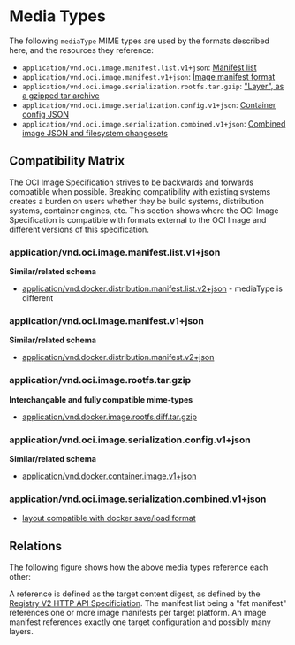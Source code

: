# Media Types

The following `mediaType` MIME types are used by the formats described here, and the resources they reference:

- `application/vnd.oci.image.manifest.list.v1+json`: [Manifest list](manifest.md#manifest-list)
- `application/vnd.oci.image.manifest.v1+json`: [Image manifest format](manifest.md#image-manifest)
- `application/vnd.oci.image.serialization.rootfs.tar.gzip`: ["Layer", as a gzipped tar archive](serialization.md#creating-an-image-filesystem-changeset)
- `application/vnd.oci.image.serialization.config.v1+json`: [Container config JSON](serialization.md#image-json-description)
- `application/vnd.oci.image.serialization.combined.v1+json`: [Combined image JSON and filesystem changesets](serialization.md#combined-image-json--filesystem-changeset-format)

## Compatibility Matrix

The OCI Image Specification strives to be backwards and forwards compatible when possible.
Breaking compatibility with existing systems creates a burden on users whether they be build systems, distribution systems, container engines, etc.
This section shows where the OCI Image Specification is compatible with formats external to the OCI Image and different versions of this specification.

### application/vnd.oci.image.manifest.list.v1+json

**Similar/related schema**

- [application/vnd.docker.distribution.manifest.list.v2+json](https://github.com/docker/distribution/blob/master/docs/spec/manifest-v2-2.md#manifest-list) - mediaType is different

### application/vnd.oci.image.manifest.v1+json

**Similar/related schema**

- [application/vnd.docker.distribution.manifest.v2+json](https://github.com/docker/distribution/blob/master/docs/spec/manifest-v2-2.md#image-manifest-field-descriptions)

### application/vnd.oci.image.rootfs.tar.gzip

**Interchangable and fully compatible mime-types**

- [application/vnd.docker.image.rootfs.diff.tar.gzip](https://github.com/docker/docker/blob/master/image/spec/v1.md#creating-an-image-filesystem-changeset)

### application/vnd.oci.image.serialization.config.v1+json

**Similar/related schema**

- [application/vnd.docker.container.image.v1+json](https://github.com/docker/docker/blob/master/image/spec/v1.md#image-json-description)

### application/vnd.oci.image.serialization.combined.v1+json

- [layout compatible with docker save/load format](https://github.com/opencontainers/image-spec/blob/master/serialization.md#combined-image-json--filesystem-changeset-format)

## Relations

The following figure shows how the above media types reference each other:

A reference is defined as the target content digest, as defined by the [Registry V2 HTTP API Specificiation](https://docs.docker.com/registry/spec/api/#digest-parameter). The manifest list being a "fat manifest" references one or more image manifests per target platform. An image manifest references exactly one target configuration and possibly many layers.
